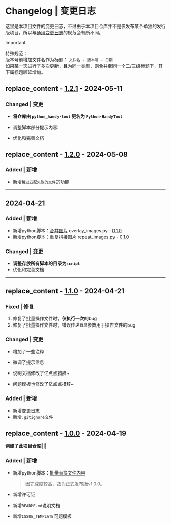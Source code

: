 # Changelog | 变更日志

这里是本项目文件的变更日志，不过由于本项目仓库并不是仅发布某个单独的发行版项目，所以与[通用变更日志](https://common-changelog.org)的规范会有所不同。

> [!IMPORTANT]
> 特殊规范：  
> 版本号前增加文件名作为标题： `文件名 - 版本号 - 日期`  
> 如果某一天进行了多次更新，且为同一类型，则合并至同一个二/三级标题下，其下属标题顺延增加。

## replace_content - [1.2.1](https://github.com/guobao2333/Python-HandyTool/commit/39497da) - 2024-05-11

### Changed | 变更

* **将仓库由 `python_handy-tool` 更名为 `Python-HandyTool`**

* 调整脚本部分提示内容
* 优化和完善文档

## replace_content - [1.2.0](https://github.com/guobao2333/Python-HandyTool/commit/56cff86) - 2024-05-08

### Added | 新增

+ 新增`跳过匹配失败的文件`的功能

---
## 2024-04-21
### Added | 新增

+ 新增python脚本：[合并图片](script/ImageEditer/overlay_images.py) overlay_images.py - [0.1.0](https://github.com/guobao2333/Python-HandyTool/commit/b929ef7)
+ 新增python脚本：[重复拼接图片](script/ImageEditer/repeat_images.py) repeat_images.py - [0.1.0](https://github.com/guobao2333/Python-HandyTool/commit/b929ef7)

### Changed | 变更

* **调整存放所有脚本的目录为`script`**
* 优化和完善文档

---
## replace_content - [1.1.0](https://github.com/guobao2333/Python-HandyTool/commit/1e862b8) - 2024-04-21

### Fixed | 修复

1. 修复了批量操作文件时，**仅执行一次**的bug
2. 修复了批量操作文件时，错误传递`目录`参数用于操作文件的bug

### Changed | 变更

* 增加了一些注释
* 微调了提示信息

* 说明文档修改了亿点点措辞~
* 问题模板也修改了亿点点措辞~

### Added | 新增

* 新增变更日志
* 新增`.gitignore`文件

## replace_content - [1.0.0](https://github.com/guobao2333/Python-HandyTool/commit/c0c63d5) - 2024-04-19

**创建了此项目仓库**👍🏻

### Added | 新增

+ 新增python脚本：[批量替换文件内容](script/FileEditer/replace_content.py)
  > 因完成度较高，故为正式发布版v1.0.0。

+ 新增许可证
+ 新增`README.md`说明文档
+ 新增`ISSUE_TEMPLATE`问题模板
